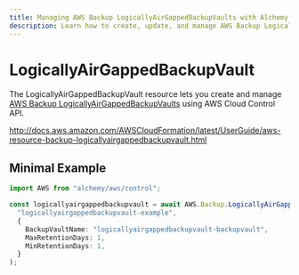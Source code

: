 ```yaml
---
title: Managing AWS Backup LogicallyAirGappedBackupVaults with Alchemy
description: Learn how to create, update, and manage AWS Backup LogicallyAirGappedBackupVaults using Alchemy Cloud Control.
---
```


# LogicallyAirGappedBackupVault

The LogicallyAirGappedBackupVault resource lets you create and manage [AWS Backup LogicallyAirGappedBackupVaults](https://docs.aws.amazon.com/backup/latest/userguide/) using AWS Cloud Control API.

http://docs.aws.amazon.com/AWSCloudFormation/latest/UserGuide/aws-resource-backup-logicallyairgappedbackupvault.html

## Minimal Example

```ts
import AWS from "alchemy/aws/control";

const logicallyairgappedbackupvault = await AWS.Backup.LogicallyAirGappedBackupVault(
  "logicallyairgappedbackupvault-example",
  {
    BackupVaultName: "logicallyairgappedbackupvault-backupvault",
    MaxRetentionDays: 1,
    MinRetentionDays: 1,
  }
);
```

